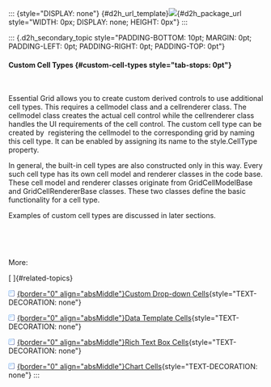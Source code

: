::: {style="DISPLAY: none"}
[](ms-xhelp:///?Id=d2h_url_template){#d2h_url_template}![](!package_url!){#d2h_package_url style="WIDTH: 0px; DISPLAY: none; HEIGHT: 0px"}
:::

::: {.d2h_secondary_topic style="PADDING-BOTTOM: 10pt; MARGIN: 0pt; PADDING-LEFT: 0pt; PADDING-RIGHT: 0pt; PADDING-TOP: 0pt"}
#### Custom Cell Types {#custom-cell-types style="tab-stops: 0pt"}

 

Essential Grid allows you to create custom derived controls to use additional cell types. This requires a cellmodel class and a cellrenderer class. The cellmodel class creates the actual cell control while the cellrenderer class handles the UI requirements of the cell control. The custom cell type can be created by  registering the cellmodel to the corresponding grid by naming this cell type. It can be enabled by assigning its name to the style.CellType property.

In general, the built-in cell types are also constructed only in this way. Every such cell type has its own cell model and renderer classes in the code base. These cell model and renderer classes originate from GridCellModelBase and GridCellRendererBase classes. These two classes define the basic functionality for a cell type.

Examples of custom cell types are discussed in later sections.

 

 

More:

[ ]{#related-topics}

[![](button.gif){border="0" align="absMiddle"}Custom Drop-down Cells](ms-xhelp:///?Id=fa701434-8594-48a2-a4e8-1e1618267f02){style="TEXT-DECORATION: none"}

[![](button.gif){border="0" align="absMiddle"}Data Template Cells](ms-xhelp:///?Id=e931124e-9ac5-478f-b369-25efaa6a65cb){style="TEXT-DECORATION: none"}

[![](button.gif){border="0" align="absMiddle"}Rich Text Box Cells](ms-xhelp:///?Id=28ab07e1-b2db-4ad6-bc91-331425517e3f){style="TEXT-DECORATION: none"}

[![](button.gif){border="0" align="absMiddle"}Chart Cells](ms-xhelp:///?Id=c8d5b1be-16c9-4759-881d-e9df91d48523){style="TEXT-DECORATION: none"}
:::
